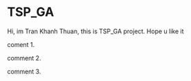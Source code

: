 # TSP_GA
Hi, im Tran Khanh Thuan, this is TSP_GA project. Hope u like it 

coment 1.

comment 2.

comment 3.